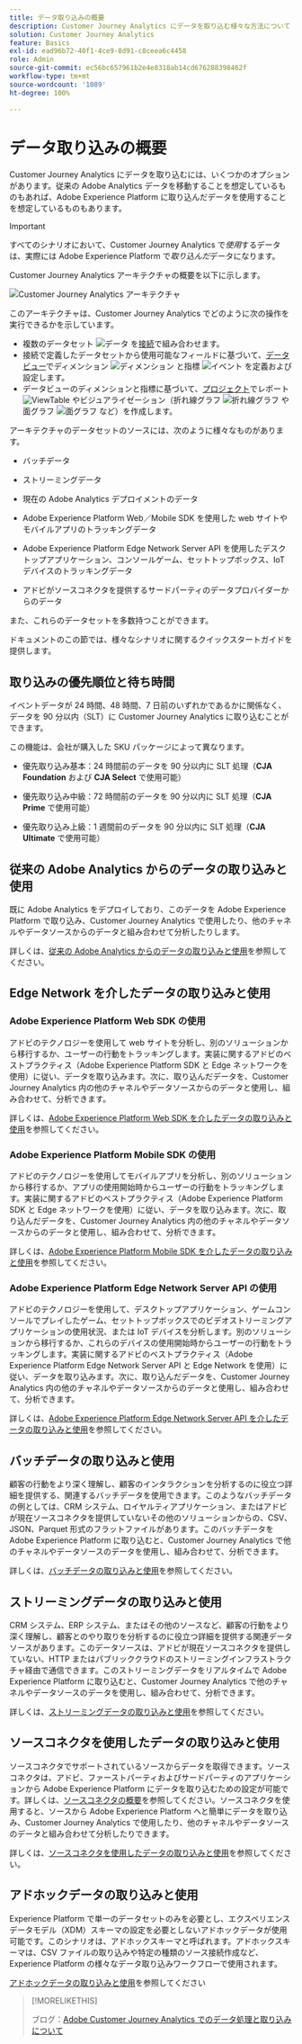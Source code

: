 ```yaml
---
title: データ取り込みの概要
description: Customer Journey Analytics にデータを取り込む様々な方法について
solution: Customer Journey Analytics
feature: Basics
exl-id: ead96b72-40f1-4ce9-8d91-c8ceea6c4458
role: Admin
source-git-commit: ec56bc657961b2e4e8318ab14cd676288398462f
workflow-type: tm+mt
source-wordcount: '1089'
ht-degree: 100%

---
```


# データ取り込みの概要

Customer Journey Analytics にデータを取り込むには、いくつかのオプションがあります。従来の Adobe Analytics データを移動することを想定しているものもあれば、Adobe Experience Platform に取り込んだデータを使用することを想定しているものもあります。

>[!IMPORTANT]
>
>すべてのシナリオにおいて、Customer Journey Analytics で&#x200B;_使用_&#x200B;するデータは、実際には Adobe Experience Platform で&#x200B;_取り込んだ_&#x200B;データになります。


Customer Journey Analytics アーキテクチャの概要を以下に示します。

![Customer Journey Analytics アーキテクチャ](/help/getting-started/assets/cja-overview.svg)

このアーキテクチャは、Customer Journey Analytics でどのように次の操作を実行できるかを示しています。

* 複数のデータセット ![データ](/help/assets/icons/Data.svg) を[接続](/help/connections/overview.md)で組み合わせます。
* 接続で定義したデータセットから使用可能なフィールドに基づいて、[データビュー](/help/data-views/data-views.md)でディメンション ![ディメンション](/help/assets/icons/Dimensions.svg) と指標 ![イベント](/help/assets/icons/Event.svg) を定義および設定します。
* データビューのディメンションと指標に基づいて、[プロジェクト](/help/analysis-workspace/home.md)でレポート ![ViewTable](/help/assets/icons/ViewTable.svg) やビジュアライゼーション（折れ線グラフ ![折れ線グラフ](/help/assets/icons/GraphTrend.svg) や面グラフ ![面グラフ](/help/assets/icons/GraphAreaStacked.svg) など）を作成します。

アーキテクチャのデータセットのソースには、次のように様々なものがあります。

* バッチデータ

* ストリーミングデータ

* 現在の Adobe Analytics デプロイメントのデータ

* Adobe Experience Platform Web／Mobile SDK を使用した web サイトやモバイルアプリのトラッキングデータ

* Adobe Experience Platform Edge Network Server API を使用したデスクトップアプリケーション、コンソールゲーム、セットトップボックス、IoT デバイスのトラッキングデータ

* アドビがソースコネクタを提供するサードパーティのデータプロバイダーからのデータ

また、これらのデータセットを多数持つことができます。

ドキュメントのこの節では、様々なシナリオに関するクイックスタートガイドを提供します。

## 取り込みの優先順位と待ち時間

イベントデータが 24 時間、48 時間、7 日前のいずれかであるかに関係なく、データを 90 分以内（SLT）に Customer Journey Analytics に取り込むことができます。

この機能は、会社が購入した SKU パッケージによって異なります。

* 優先取り込み基本：24 時間前のデータを 90 分以内に SLT 処理（**CJA Foundation** および **CJA Select** で使用可能）

* 優先取り込み中級：72 時間前のデータを 90 分以内に SLT 処理（**CJA Prime** で使用可能）

* 優先取り込み上級：1 週間前のデータを 90 分以内に SLT 処理（**CJA Ultimate** で使用可能）

## 従来の Adobe Analytics からのデータの取り込みと使用

既に Adobe Analytics をデプロイしており、このデータを Adobe Experience Platform で取り込み、Customer Journey Analytics で使用したり、他のチャネルやデータソースからのデータと組み合わせて分析したりします。

詳しくは、[従来の Adobe Analytics からのデータの取り込みと使用](./analytics.md)を参照してください。


## Edge Network を介したデータの取り込みと使用

### Adobe Experience Platform Web SDK の使用

アドビのテクノロジーを使用して web サイトを分析し、別のソリューションから移行するか、ユーザーの行動をトラッキングします。実装に関するアドビのベストプラクティス（Adobe Experience Platform SDK と Edge ネットワークを使用）に従い、データを取り込みます。次に、取り込んだデータを、Customer Journey Analytics 内の他のチャネルやデータソースからのデータと使用し、組み合わせて、分析できます。

詳しくは、[Adobe Experience Platform Web SDK を介したデータの取り込みと使用](./aepwebsdk.md)を参照してください。

### Adobe Experience Platform Mobile SDK の使用

アドビのテクノロジーを使用してモバイルアプリを分析し、別のソリューションから移行するか、アプリの使用開始時からユーザーの行動をトラッキングします。実装に関するアドビのベストプラクティス（Adobe Experience Platform SDK と Edge ネットワークを使用）に従い、データを取り込みます。次に、取り込んだデータを、Customer Journey Analytics 内の他のチャネルやデータソースからのデータと使用し、組み合わせて、分析できます。

詳しくは、[Adobe Experience Platform Mobile SDK を介したデータの取り込みと使用](./aepmobilesdk.md)を参照してください。

### Adobe Experience Platform Edge Network Server API の使用

アドビのテクノロジーを使用して、デスクトップアプリケーション、ゲームコンソールでプレイしたゲーム、セットトップボックスでのビデオストリーミングアプリケーションの使用状況、または IoT デバイスを分析します。別のソリューションから移行するか、これらのデバイスの使用開始時からユーザーの行動をトラッキングします。実装に関するアドビのベストプラクティス（Adobe Experience Platform Edge Network Server API と Edge Network を使用）に従い、データを取り込みます。次に、取り込んだデータを、Customer Journey Analytics 内の他のチャネルやデータソースからのデータと使用し、組み合わせて、分析できます。

詳しくは、[Adobe Experience Platform Edge Network Server API を介したデータの取り込みと使用](./serverapi.md)を参照してください。

## バッチデータの取り込みと使用

顧客の行動をより深く理解し、顧客のインタラクションを分析するのに役立つ詳細を提供する、関連するバッチデータを使用できます。このようなバッチデータの例としては、CRM システム、ロイヤルティアプリケーション、またはアドビが現在ソースコネクタを提供していないその他のソリューションからの、CSV、JSON、Parquet 形式のフラットファイルがあります。このバッチデータを Adobe Experience Platform に取り込むと、Customer Journey Analytics で他のチャネルやデータソースのデータを使用し、組み合わせて、分析できます。

詳しくは、[バッチデータの取り込みと使用](./batch.md)を参照してください。

## ストリーミングデータの取り込みと使用

CRM システム、ERP システム、またはその他のソースなど、顧客の行動をより深く理解し、顧客とのやり取りを分析するのに役立つ詳細を提供する関連データソースがあります。このデータソースは、アドビが現在ソースコネクタを提供していない、HTTP またはパブリッククラウドのストリーミングインフラストラクチャ経由で通信できます。このストリーミングデータをリアルタイムで Adobe Experience Platform に取り込むと、Customer Journey Analytics で他のチャネルやデータソースのデータを使用し、組み合わせて、分析できます。

詳しくは、[ストリーミングデータの取り込みと使用](./streaming.md)を参照してください。

## ソースコネクタを使用したデータの取り込みと使用

ソースコネクタでサポートされているソースからデータを取得できます。ソースコネクタは、アドビ、ファーストパーティおよびサードパーティのアプリケーションから Adobe Experience Platform にデータを取り込むための設定が可能です。詳しくは、[ソースコネクタの概要](https://experienceleague.adobe.com/docs/experience-platform/sources/home.html?lang=ja)を参照してください。ソースコネクタを使用すると、ソースから Adobe Experience Platform へと簡単にデータを取り込み、Customer Journey Analytics で使用したり、他のチャネルやデータソースのデータと組み合わせて分析したりできます。

詳しくは、[ソースコネクタを使用したデータの取り込みと使用](./sources.md)を参照してください。

## アドホックデータの取り込みと使用

Experience Platform で単一のデータセットのみを必要とし、エクスペリエンスデータモデル（XDM）スキーマの設定を必要としないアドホックデータが使用可能です。このシナリオは、アドホックスキーマと呼ばれます。アドホックスキーマは、CSV ファイルの取り込みや特定の種類のソース接続作成など、Experience Platform の様々なデータ取り込みワークフローで使用されます。

[アドホックデータの取り込みと使用](./adhoc.md)を参照してください

>[!MORELIKETHIS]
>
>ブログ：[Adobe Customer Journey Analytics でのデータ処理と取り込みについて](https://experienceleaguecommunities.adobe.com/t5/adobe-analytics-blogs/a-closer-look-at-data-processing-amp-ingestion-in-adobe-customer/ba-p/665091?profile.language=ja)

